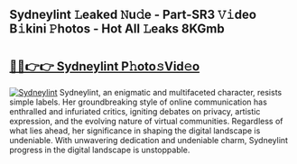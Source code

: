 ## Sydneylint 𝙻eaked 𝙽u𝚍e - Part-SR3 𝚅𝚒deo B𝚒kini 𝙿hotos - Hot All 𝙻eaks 8KGmb

# <h2><a href="http://ld39gsu.urlbe.top/?page=Sydneylint">🔗🔗👉👉 Sydneylint P𝚑oto𝚜Vid𝚎o</a></h2>

[![Sydneylint](https://i.imgur.com/eBuTRDB.gif)](http://ld39gsu.urlbe.top/?page=Sydneylint)
Sydneylint, an enigmatic and multifaceted character, resists simple labels. Her groundbreaking style of online communication has enthralled and infuriated critics, igniting debates on privacy, artistic expression, and the evolving nature of virtual communities. Regardless of what lies ahead, her significance in shaping the digital landscape is undeniable. With unwavering dedication and undeniable charm, Sydneylint progress in the digital landscape is unstoppable.
